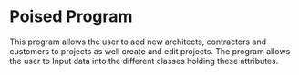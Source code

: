 # Poised Program
This program allows the user to add new architects, contractors and customers to projects as well create and edit projects. 
The program allows the user to Input data into the different classes holding these attributes. 